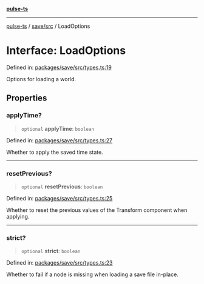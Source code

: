 [**pulse-ts**](../../../README.md)

***

[pulse-ts](../../../README.md) / [save/src](../README.md) / LoadOptions

# Interface: LoadOptions

Defined in: [packages/save/src/types.ts:19](https://github.com/jlehett/pulse-ts/blob/d786433c7cb88fe7c30a7029f46dff58815931cc/packages/save/src/types.ts#L19)

Options for loading a world.

## Properties

### applyTime?

> `optional` **applyTime**: `boolean`

Defined in: [packages/save/src/types.ts:27](https://github.com/jlehett/pulse-ts/blob/d786433c7cb88fe7c30a7029f46dff58815931cc/packages/save/src/types.ts#L27)

Whether to apply the saved time state.

***

### resetPrevious?

> `optional` **resetPrevious**: `boolean`

Defined in: [packages/save/src/types.ts:25](https://github.com/jlehett/pulse-ts/blob/d786433c7cb88fe7c30a7029f46dff58815931cc/packages/save/src/types.ts#L25)

Whether to reset the previous values of the Transform component when applying.

***

### strict?

> `optional` **strict**: `boolean`

Defined in: [packages/save/src/types.ts:23](https://github.com/jlehett/pulse-ts/blob/d786433c7cb88fe7c30a7029f46dff58815931cc/packages/save/src/types.ts#L23)

Whether to fail if a node is missing when loading a save file in-place.
